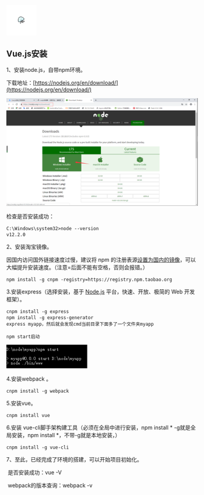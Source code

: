 [<img src="../index.jpg" width = "80" height = "80"  />](../首页.md#index)
<h2>Vue.js安装</h2>

1、安装node.js，自带npm环境。

下载地址：[https://nodejs.org/en/download/](https://nodejs.org/en/download/)

![](img/downloadNPM.png)

检查是否安装成功：

```
C:\Windows\system32>node --version
v12.2.0
```

2、安装淘宝镜像。

因国内访问国外链接速度过慢，建议将 npm 的注册表源[设置为国内的镜像](http://riny.net/2014/cnpm/)，可以大幅提升安装速度。（注意=后面不能有空格，否则会报错。）

```
npm install -g cnpm -registry=https://registry.npm.taobao.org
```

3.安装express（选择安装，基于 [Node.js](https://nodejs.org/en/) 平台，快速、开放、极简的 Web 开发框架）。

```
cnpm install -g express
npm install -g express-generator
express myapp，然后就会发现cmd当前目录下面多了一个文件夹myapp

npm start启动
```

![](img/express.png)

4.安装webpack 。

```
cnpm install -g webpack
```

5.安装vue。

```
cnpm install vue
```

6.安装 vue-cli脚手架构建工具（必须在全局中进行安装，npm install * -g就是全局安装，npm install *，不带-g就是本地安装，）

```
cnpm install -g vue-cli
```

7、至此，已经完成了环境的搭建，可以开始项目初始化。

​			 是否安装成功：vue -V

​           webpack的版本查询：webpack -v

